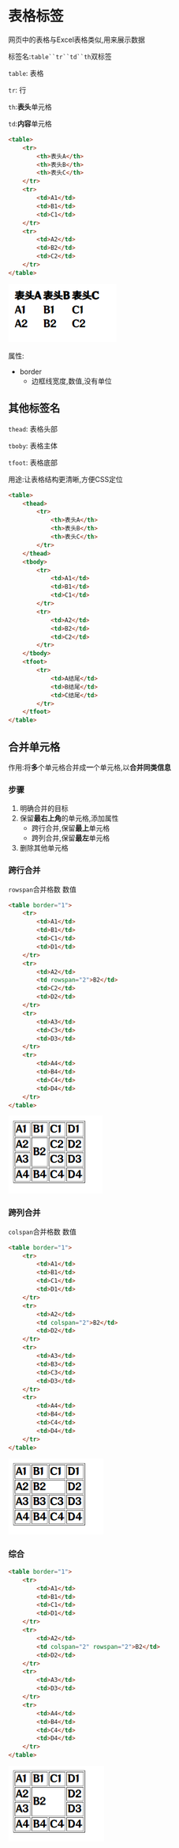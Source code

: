 # 表格标签

网页中的表格与Excel表格类似,用来展示数据

标签名:`table``tr``td``th`双标签

`table`: 表格

`tr`: 行

`th`:**表头**单元格

`td`:**内容**单元格

```html
<table>
    <tr>
        <th>表头A</th>
        <th>表头B</th>
        <th>表头C</th>
    </tr>
    <tr>
        <td>A1</td>
        <td>B1</td>
        <td>C1</td>
    </tr>
    <tr>
        <td>A2</td>
        <td>B2</td>
        <td>C2</td>
    </tr>
</table>
```

![16-1](assets/16-1.png)

属性:

* border
  * 边框线宽度,数值,没有单位

## 其他标签名

`thead`: 表格头部

`tboby`: 表格主体

`tfoot`: 表格底部

用途:让表格结构更清晰,方便CSS定位

```html
<table>
    <thead>
        <tr>
            <th>表头A</th>
            <th>表头B</th>
            <th>表头C</th>
        </tr>
    </thead>
    <tbody>
        <tr>
            <td>A1</td>
            <td>B1</td>
            <td>C1</td>
        </tr>
        <tr>
            <td>A2</td>
            <td>B2</td>
            <td>C2</td>
        </tr>
    </tbody>
    <tfoot>
        <tr>
            <td>A结尾</td>
            <td>B结尾</td>
            <td>C结尾</td>
        </tr>
    </tfoot>
</table>
```

## 合并单元格

作用:将**多**个单元格合并成**一**个单元格,以**合并同类信息**

### 步骤

1. 明确合并的目标
2. 保留**最右上角**的单元格,添加属性
   * 跨行合并,保留**最上**单元格
   * 跨列合并,保留**最左**单元格
3. 删除其他单元格

### 跨行合并

`rowspan`合并格数 数值

```html
<table border="1">
    <tr>
        <td>A1</td>
        <td>B1</td>
        <td>C1</td>
        <td>D1</td>
    </tr>
    <tr>
        <td>A2</td>
        <td rowspan="2">B2</td>
        <td>C2</td>
        <td>D2</td>
    </tr>
    <tr>
        <td>A3</td>
        <td>C3</td>
        <td>D3</td>
    </tr>
    <tr>
        <td>A4</td>
        <td>B4</td>
        <td>C4</td>
        <td>D4</td>
    </tr>
</table>
```

![16-2](assets/16-2.png)

### 跨列合并

`colspan`合并格数 数值

```html
<table border="1">
    <tr>
        <td>A1</td>
        <td>B1</td>
        <td>C1</td>
        <td>D1</td>
    </tr>
    <tr>
        <td>A2</td>
        <td colspan="2">B2</td>
        <td>D2</td>
    </tr>
    <tr>
        <td>A3</td>
        <td>B3</td>
        <td>C3</td>
        <td>D3</td>
    </tr>
    <tr>
        <td>A4</td>
        <td>B4</td>
        <td>C4</td>
        <td>D4</td>
    </tr>
</table>
```

![16-3](assets/16-3.png)

### 综合

```html
<table border="1">
    <tr>
        <td>A1</td>
        <td>B1</td>
        <td>C1</td>
        <td>D1</td>
    </tr>
    <tr>
        <td>A2</td>
        <td colspan="2" rowspan="2">B2</td>
        <td>D2</td>
    </tr>
    <tr>
        <td>A3</td>
        <td>D3</td>
    </tr>
    <tr>
        <td>A4</td>
        <td>B4</td>
        <td>C4</td>
        <td>D4</td>
    </tr>
</table>
```

![16-4](assets/16-4.png)